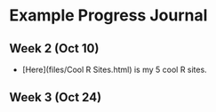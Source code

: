 # Example Progress Journal

## Week 2 (Oct 10)

+ [Here](files/Cool R Sites.html) is my 5 cool R sites. 

## Week 3 (Oct 24)
